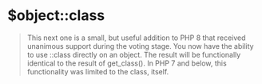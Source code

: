 # $object::class

> This next one is a small, but useful addition to PHP 8 that received unanimous support during the voting stage. You now have the ability to use ::class directly on an object. The result will be functionally identical to the result of get_class(). In PHP 7 and below, this functionality was limited to the class, itself.

